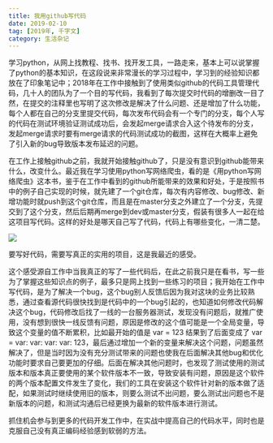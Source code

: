 ```yaml
---
title: 我用github写代码
date: 2019-02-10
tag: [2019年, 千字文]
category: 生活杂记
---
```



学习python，从网上找教程、找书、找开发工具，一路走来，基本上可以说掌握了python的基本知识，在这段说来非常漫长的学习过程中，学习到的经验知识都放在了印象笔记中；2018年在工作中接触到了使用类似github的代码工具管理代码，几十人的团队为了一个目的写代码，我看到了每次提交时代码的增删改一目了然，在提交的注释里也写明了这次修改是解决了什么问题、还是增加了什么功能，每个人都在自己的分支里提交代码，每次发布代码会有一个专门的分支，每个人写的代码在测试环境验证测试成功后，会发起merge请求合入这个待发布的分支，发起merge请求时要有merge请求的代码测试成功的截图，这样在大概率上避免了引入新的bug导致版本发布延迟的问题。

在工作上接触github之前，我就开始接触github了，只是没有意识到github能带来什么，改变什么。最近我在学习使用python写网络爬虫，看的是《用python写网络爬虫》这本书，鉴于在工作中看到的github所能带来的效果和好处，于是按照书中的例子自己实现的时候，就先建了一个git仓库，每次有内容修改、bug修改、新增功能时就push到这个git仓库，而且是在master分支之外建立了一个分支，先提交到了这个分支，然后后期再merge到dev或master分支，假装有很多人一起在给这项目写代码。这样的好处是哪天自己写了代码，代码上有哪些变化，一清二楚。

![](https://thinknotes-1256255945.cos.ap-chengdu.myqcloud.com/thinknotes/20190210160523.png)

要写好代码，需要写真正的实用的项目，这是我最近的感受。

这个感受源自工作中当我真正的写了一些代码后，在此之前我只是在看书，写一些为了掌握这些知识点的例子，最多只是网上找到一些练习的项目；我开始在工作中写代码，是为了解决一个bug，这个bug别人反馈后因为我对这块的业务比较熟悉，通过查看源代码很快找到是代码中的一个bug引起的，也知道如何修改代码解决这个bug，代码修改后找了一线的一台服务器测试，发现没有问题后，就推广使用，没有想到很快一线反馈有问题，原因是修改的这个值可能是一个全局变量，导致这个变量的值不断累积，比如最开始的值是 var = 123 结果到了后面变成了 var = var: var: var: var: 123，最后通过增加一个新的变量来解决这个问题，问题虽然解决了，但是当时因为没有充分测试带来的问题也使我在后面解决其他bug和优化功能时要求自己要更加的仔细。后面在解决其他问题时，也发现了测试使用的测试版本和版本真正要使用的某个软件版本不一致，导致安装有问题，原因是这个软件的两个版本配置文件发生了变化，我们的工具在安装这个软件针对新的版本做了适配，如果测试时继续使用旧的版本，则要么测试不出问题，要么测试出问题也不是新版本的问题，和测试沟通后已经更换为最新的软件版本进行测试。

抓住机会参与到更多的代码开发工作中，在实战中提高自己的代码水平，同时也是克服自己没有真正编码经验感到软弱的方法。